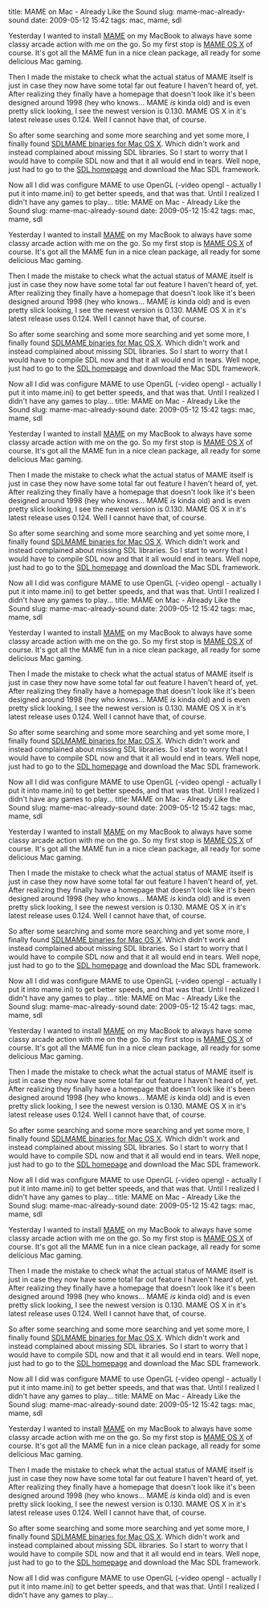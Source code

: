 title: MAME on Mac - Already Like the Sound
slug: mame-mac-already-sound
date: 2009-05-12 15:42
tags: mac, mame, sdl

Yesterday I wanted to install [MAME](http://mamedev.org/) on my MacBook to always have some classy arcade action with me on the go. So my first stop is [MAME OS X](http://mameosx.sourceforge.net/) of course. It's got all the MAME fun in a nice clean package, all ready for some delicious Mac gaming.

Then I made the mistake to check what the actual status of MAME itself is just in case they now have some total far out feature I haven't heard of, yet. After realizing they finally have a homepage that doesn't look like it's been designed around 1998 (hey who knows... MAME *is* kinda old) and is even pretty slick looking, I see the newest version is 0.130. MAME OS X in it's latest release uses 0.124. Well I cannot have that, of course.

So after some searching and some more searching and yet some more, I finally found [SDLMAME binaries for Mac OS X](http://sdlmame.parodius.com/). Which didn't work and instead complained about missing SDL libraries. So I start to worry that I would have to compile SDL now and that it all would end in tears. Well nope, just had to go to the [SDL homepage](http://www.libsdl.org/download-1.2.php) and download the Mac SDL framework. 

Now all I did was configure MAME to use OpenGL (-video opengl - actually I put it into mame.ini) to get better speeds, and that was that. Until I realized I didn't have any games to play...
title: MAME on Mac - Already Like the Sound
slug: mame-mac-already-sound
date: 2009-05-12 15:42
tags: mac, mame, sdl

Yesterday I wanted to install [MAME](http://mamedev.org/) on my MacBook to always have some classy arcade action with me on the go. So my first stop is [MAME OS X](http://mameosx.sourceforge.net/) of course. It's got all the MAME fun in a nice clean package, all ready for some delicious Mac gaming.

Then I made the mistake to check what the actual status of MAME itself is just in case they now have some total far out feature I haven't heard of, yet. After realizing they finally have a homepage that doesn't look like it's been designed around 1998 (hey who knows... MAME *is* kinda old) and is even pretty slick looking, I see the newest version is 0.130. MAME OS X in it's latest release uses 0.124. Well I cannot have that, of course.

So after some searching and some more searching and yet some more, I finally found [SDLMAME binaries for Mac OS X](http://sdlmame.parodius.com/). Which didn't work and instead complained about missing SDL libraries. So I start to worry that I would have to compile SDL now and that it all would end in tears. Well nope, just had to go to the [SDL homepage](http://www.libsdl.org/download-1.2.php) and download the Mac SDL framework. 

Now all I did was configure MAME to use OpenGL (-video opengl - actually I put it into mame.ini) to get better speeds, and that was that. Until I realized I didn't have any games to play...
title: MAME on Mac - Already Like the Sound
slug: mame-mac-already-sound
date: 2009-05-12 15:42
tags: mac, mame, sdl

Yesterday I wanted to install [MAME](http://mamedev.org/) on my MacBook to always have some classy arcade action with me on the go. So my first stop is [MAME OS X](http://mameosx.sourceforge.net/) of course. It's got all the MAME fun in a nice clean package, all ready for some delicious Mac gaming.

Then I made the mistake to check what the actual status of MAME itself is just in case they now have some total far out feature I haven't heard of, yet. After realizing they finally have a homepage that doesn't look like it's been designed around 1998 (hey who knows... MAME *is* kinda old) and is even pretty slick looking, I see the newest version is 0.130. MAME OS X in it's latest release uses 0.124. Well I cannot have that, of course.

So after some searching and some more searching and yet some more, I finally found [SDLMAME binaries for Mac OS X](http://sdlmame.parodius.com/). Which didn't work and instead complained about missing SDL libraries. So I start to worry that I would have to compile SDL now and that it all would end in tears. Well nope, just had to go to the [SDL homepage](http://www.libsdl.org/download-1.2.php) and download the Mac SDL framework. 

Now all I did was configure MAME to use OpenGL (-video opengl - actually I put it into mame.ini) to get better speeds, and that was that. Until I realized I didn't have any games to play...
title: MAME on Mac - Already Like the Sound
slug: mame-mac-already-sound
date: 2009-05-12 15:42
tags: mac, mame, sdl

Yesterday I wanted to install [MAME](http://mamedev.org/) on my MacBook to always have some classy arcade action with me on the go. So my first stop is [MAME OS X](http://mameosx.sourceforge.net/) of course. It's got all the MAME fun in a nice clean package, all ready for some delicious Mac gaming.

Then I made the mistake to check what the actual status of MAME itself is just in case they now have some total far out feature I haven't heard of, yet. After realizing they finally have a homepage that doesn't look like it's been designed around 1998 (hey who knows... MAME *is* kinda old) and is even pretty slick looking, I see the newest version is 0.130. MAME OS X in it's latest release uses 0.124. Well I cannot have that, of course.

So after some searching and some more searching and yet some more, I finally found [SDLMAME binaries for Mac OS X](http://sdlmame.parodius.com/). Which didn't work and instead complained about missing SDL libraries. So I start to worry that I would have to compile SDL now and that it all would end in tears. Well nope, just had to go to the [SDL homepage](http://www.libsdl.org/download-1.2.php) and download the Mac SDL framework. 

Now all I did was configure MAME to use OpenGL (-video opengl - actually I put it into mame.ini) to get better speeds, and that was that. Until I realized I didn't have any games to play...
title: MAME on Mac - Already Like the Sound
slug: mame-mac-already-sound
date: 2009-05-12 15:42
tags: mac, mame, sdl

Yesterday I wanted to install [MAME](http://mamedev.org/) on my MacBook to always have some classy arcade action with me on the go. So my first stop is [MAME OS X](http://mameosx.sourceforge.net/) of course. It's got all the MAME fun in a nice clean package, all ready for some delicious Mac gaming.

Then I made the mistake to check what the actual status of MAME itself is just in case they now have some total far out feature I haven't heard of, yet. After realizing they finally have a homepage that doesn't look like it's been designed around 1998 (hey who knows... MAME *is* kinda old) and is even pretty slick looking, I see the newest version is 0.130. MAME OS X in it's latest release uses 0.124. Well I cannot have that, of course.

So after some searching and some more searching and yet some more, I finally found [SDLMAME binaries for Mac OS X](http://sdlmame.parodius.com/). Which didn't work and instead complained about missing SDL libraries. So I start to worry that I would have to compile SDL now and that it all would end in tears. Well nope, just had to go to the [SDL homepage](http://www.libsdl.org/download-1.2.php) and download the Mac SDL framework. 

Now all I did was configure MAME to use OpenGL (-video opengl - actually I put it into mame.ini) to get better speeds, and that was that. Until I realized I didn't have any games to play...
title: MAME on Mac - Already Like the Sound
slug: mame-mac-already-sound
date: 2009-05-12 15:42
tags: mac, mame, sdl

Yesterday I wanted to install [MAME](http://mamedev.org/) on my MacBook to always have some classy arcade action with me on the go. So my first stop is [MAME OS X](http://mameosx.sourceforge.net/) of course. It's got all the MAME fun in a nice clean package, all ready for some delicious Mac gaming.

Then I made the mistake to check what the actual status of MAME itself is just in case they now have some total far out feature I haven't heard of, yet. After realizing they finally have a homepage that doesn't look like it's been designed around 1998 (hey who knows... MAME *is* kinda old) and is even pretty slick looking, I see the newest version is 0.130. MAME OS X in it's latest release uses 0.124. Well I cannot have that, of course.

So after some searching and some more searching and yet some more, I finally found [SDLMAME binaries for Mac OS X](http://sdlmame.parodius.com/). Which didn't work and instead complained about missing SDL libraries. So I start to worry that I would have to compile SDL now and that it all would end in tears. Well nope, just had to go to the [SDL homepage](http://www.libsdl.org/download-1.2.php) and download the Mac SDL framework. 

Now all I did was configure MAME to use OpenGL (-video opengl - actually I put it into mame.ini) to get better speeds, and that was that. Until I realized I didn't have any games to play...
title: MAME on Mac - Already Like the Sound
slug: mame-mac-already-sound
date: 2009-05-12 15:42
tags: mac, mame, sdl

Yesterday I wanted to install [MAME](http://mamedev.org/) on my MacBook to always have some classy arcade action with me on the go. So my first stop is [MAME OS X](http://mameosx.sourceforge.net/) of course. It's got all the MAME fun in a nice clean package, all ready for some delicious Mac gaming.

Then I made the mistake to check what the actual status of MAME itself is just in case they now have some total far out feature I haven't heard of, yet. After realizing they finally have a homepage that doesn't look like it's been designed around 1998 (hey who knows... MAME *is* kinda old) and is even pretty slick looking, I see the newest version is 0.130. MAME OS X in it's latest release uses 0.124. Well I cannot have that, of course.

So after some searching and some more searching and yet some more, I finally found [SDLMAME binaries for Mac OS X](http://sdlmame.parodius.com/). Which didn't work and instead complained about missing SDL libraries. So I start to worry that I would have to compile SDL now and that it all would end in tears. Well nope, just had to go to the [SDL homepage](http://www.libsdl.org/download-1.2.php) and download the Mac SDL framework. 

Now all I did was configure MAME to use OpenGL (-video opengl - actually I put it into mame.ini) to get better speeds, and that was that. Until I realized I didn't have any games to play...
title: MAME on Mac - Already Like the Sound
slug: mame-mac-already-sound
date: 2009-05-12 15:42
tags: mac, mame, sdl

Yesterday I wanted to install [MAME](http://mamedev.org/) on my MacBook to always have some classy arcade action with me on the go. So my first stop is [MAME OS X](http://mameosx.sourceforge.net/) of course. It's got all the MAME fun in a nice clean package, all ready for some delicious Mac gaming.

Then I made the mistake to check what the actual status of MAME itself is just in case they now have some total far out feature I haven't heard of, yet. After realizing they finally have a homepage that doesn't look like it's been designed around 1998 (hey who knows... MAME *is* kinda old) and is even pretty slick looking, I see the newest version is 0.130. MAME OS X in it's latest release uses 0.124. Well I cannot have that, of course.

So after some searching and some more searching and yet some more, I finally found [SDLMAME binaries for Mac OS X](http://sdlmame.parodius.com/). Which didn't work and instead complained about missing SDL libraries. So I start to worry that I would have to compile SDL now and that it all would end in tears. Well nope, just had to go to the [SDL homepage](http://www.libsdl.org/download-1.2.php) and download the Mac SDL framework. 

Now all I did was configure MAME to use OpenGL (-video opengl - actually I put it into mame.ini) to get better speeds, and that was that. Until I realized I didn't have any games to play...

